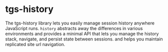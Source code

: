 # tgs-history
The tgs-history library lets you easily manage session history anywhere JavaScript runs. `history` abstracts away the differences in various environments and provides a minimal API that lets you manage the history stack, navigate, and persist state between sessions. and helps you maintain replicated site url navigation.
